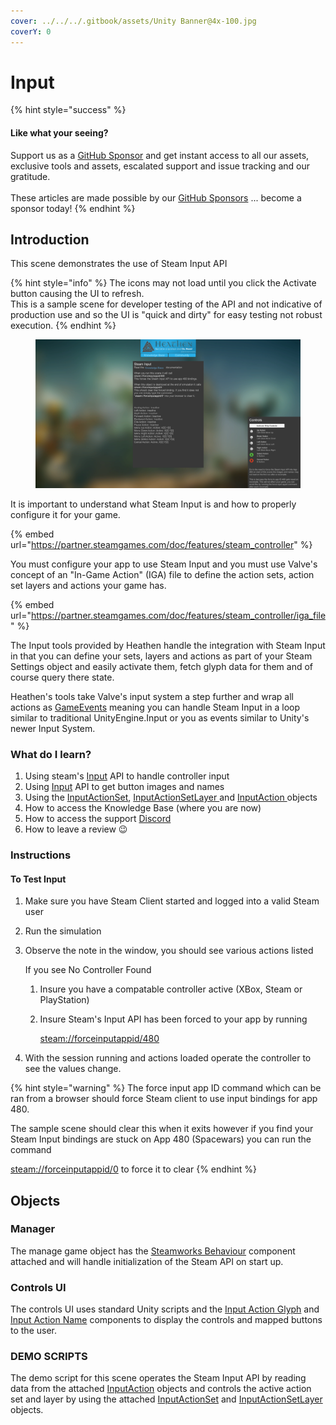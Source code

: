 ```yaml
---
cover: ../../../.gitbook/assets/Unity Banner@4x-100.jpg
coverY: 0
---
```


# Input

{% hint style="success" %}
#### Like what your seeing?

Support us as a [GitHub Sponsor](../../../become-a-sponsor/) and get instant access to all our assets, exclusive tools and assets, escalated support and issue tracking and our gratitude.\
\
These articles are made possible by our [GitHub Sponsors](../../../become-a-sponsor/) ... become a sponsor today!
{% endhint %}

## Introduction

This scene demonstrates the use of Steam Input API

{% hint style="info" %}
The icons may not load until you click the Activate button causing the UI to refresh.\
This is a sample scene for developer testing of the API and not indicative of production use and so the UI is "quick and dirty" for easy testing not robust execution.
{% endhint %}

<figure><img src="../../../.gitbook/assets/image (7) (2).png" alt=""><figcaption></figcaption></figure>

It is important to understand what Steam Input is and how to properly configure it for your game.&#x20;

{% embed url="https://partner.steamgames.com/doc/features/steam_controller" %}

You must configure your app to use Steam Input and you must use Valve's concept of an "In-Game Action" (IGA) file to define the action sets, action set layers and actions your game has.

{% embed url="https://partner.steamgames.com/doc/features/steam_controller/iga_file" %}

The Input tools provided by Heathen handle the integration with Steam Input in that you can define your sets, layers and actions as part of your Steam Settings object and easily activate them, fetch glyph data for them and of course query there state.

Heathen's tools take Valve's input system a step further and wrap all actions as [GameEvents](../../../assets/system-core/game-events.md) meaning you can handle Steam Input in a loop similar to traditional UnityEngine.Input or you as events similar to Unity's newer Input System.

### What do I learn?

1. Using steam's [Input](../api/input.client.md) API to handle controller input
2. Using [Input](../api/input.client.md) API to get button images and names
3. Using the [InputActionSet](../scriptable-objects/input-action-set.md), [InputActionSetLayer ](../scriptable-objects/input-action-set-layer.md)and [InputAction ](../scriptable-objects/input-action.md)objects
4. How to access the Knowledge Base (where you are now)
5. How to access the support [Discord ](https://discord.gg/6X3xrRc)
6. How to leave a review 😉

### Instructions

#### To Test Input

1. Make sure you have Steam Client started and logged into a valid Steam user
2. Run the simulation
3.  Observe the note in the window, you should see various actions listed

    If you see No Controller Found&#x20;

    1. Insure you have a compatable controller active (XBox, Steam or PlayStation)
    2.  Insure Steam's Input API has been forced to your app by running

        [steam://forceinputappid/480](steam://forceinputappid/480)
4. With the session running and actions loaded operate the controller to see the values change.

{% hint style="warning" %}
The force input app ID command which can be ran from a browser should force Steam client to use input bindings for app 480.



The sample scene should clear this when it exits however if you find your Steam Input bindings are stuck on App 480 (Spacewars) you can run the command

[steam://forceinputappid/0](steam://forceinputappid/0) to force it to clear&#x20;
{% endhint %}

## Objects

### Manager

The manage game object has the [Steamworks Behaviour](../components/steamworks-behaviour.md) component attached and will handle initialization of the Steam API on start up.

### Controls UI

The controls UI uses standard Unity scripts and the [Input Action Glyph](../components/input-action-glyph.md) and [Input Action Name](../components/input-action-name.md) components to display the controls and mapped buttons to the user.

### DEMO SCRIPTS

The demo script for this scene operates the Steam Input API by reading data from the attached [InputAction](../scriptable-objects/input-action.md) objects and controls the active action set and layer by using the attached [InputActionSet](../scriptable-objects/input-action-set.md) and [InputActionSetLayer ](../scriptable-objects/input-action-set-layer.md)objects.&#x20;

